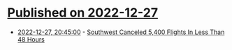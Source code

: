 # [Published on 2022-12-27](index.md)

* [2022-12-27, 20:45:00](https://tech.slashdot.org/story/22/12/27/2044209/southwest-canceled-5400-flights-in-less-than-48-hours?utm_source=rss1.0mainlinkanon&utm_medium=feed) - [Southwest Canceled 5,400 Flights In Less Than 48 Hours](https://tech.slashdot.org/story/22/12/27/2044209/southwest-canceled-5400-flights-in-less-than-48-hours?utm_source=rss1.0mainlinkanon&utm_medium=feed)
